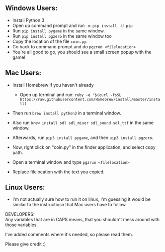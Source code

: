 

## Windows Users: <br>
- Install Python 3 
- Open up command prompt and run `-m pip install -U pip`
- Run `pip install pygame` in the same window.
- Run `pip install pgzero` in the same window too
- Copy the location of the file `coin.py`.
- Go back to command prompt and do `pgzrun <filelocation>`
- You're all good to go, you should see a small screen popup with the game!



## Mac Users: <br>
- Install Homebrew if you haven't already
	- Open up terminal and run: `ruby -e "$(curl -fsSL https://raw.githubusercontent.com/Homebrew/install/master/install)`


- Then run `brew install python3` in a terminal window.
- Also run `brew install sdl sdl_mixer sdl_sound sdl_ttf` in the same window.
- Afterwards, run `pip3 install pygame`, and then `pip3 install pgzero`.
- Now, right click on "coin.py" in the finder application, and select copy path.

- Open a terminal window and type `pgzrun <filelocation>`
- Replace filelocation with the text you copied.



## Linux Users: <br>
- I'm not actually sure how to run it on linux, I'm guessing it would be similar to the instructiosn that Mac users have to follow.


DEVELOPERS: <br>
Any variables that are in CAPS means, that you shouldn't mess around with those variables.

I've added comments where it's needed, so please read them.

Please give credit :)
